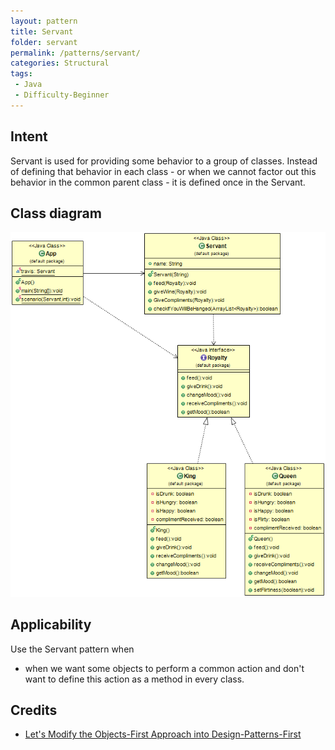 ```yaml
---
layout: pattern
title: Servant
folder: servant
permalink: /patterns/servant/
categories: Structural
tags:
 - Java
 - Difficulty-Beginner
---
```


## Intent
Servant is used for providing some behavior to a group of classes.
Instead of defining that behavior in each class - or when we cannot factor out
this behavior in the common parent class - it is defined once in the Servant.

## Class diagram
![alt text](./etc/servant-pattern.png "Servant")

## Applicability
Use the Servant pattern when

* when we want some objects to perform a common action and don't want to define this action as a method in every class.

## Credits
* [Let's Modify the Objects-First Approach into Design-Patterns-First](http://edu.pecinovsky.cz/papers/2006_ITiCSE_Design_Patterns_First.pdf)
